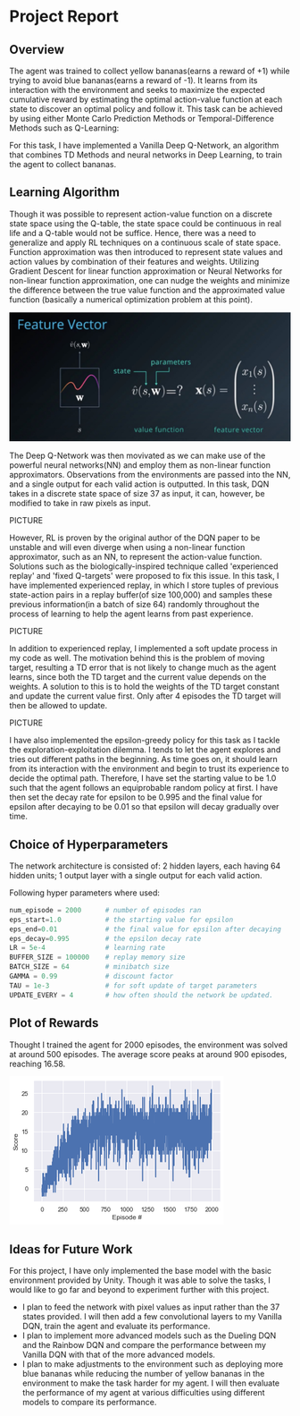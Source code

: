 # Project Report

## Overview

The agent was trained to collect yellow bananas(earns a reward of +1) while trying to avoid blue bananas(earns a reward of -1). It learns from its interaction with the environment and seeks to maximize the expected cumulative reward by estimating the optimal action-value function at each state to discover an optimal policy and follow it. This task can be achieved by using either Monte Carlo Prediction Methods or Temporal-Difference Methods such as Q-Learning:

For this task, I have implemented a Vanilla Deep Q-Network, an algorithm that combines TD Methods and neural networks in Deep Learning, to train the agent to collect bananas. 

## Learning Algorithm

Though it was possible to represent action-value function on a discrete state space using the Q-table, the state space could be continuous in real life and a Q-table would not be suffice. Hence, there was a need to generalize and apply RL techniques on a continuous scale of state space. Function approximation was then introduced to represent state values and action values by combination of their features and weights. Utilizing Gradient Descent for linear function approximation or Neural Networks for non-linear function approximation, one can nudge the weights and minimize the difference between the true value function and the approximated value function (basically a numerical optimization problem at this point).

<img src="Images/1.jpg">



The Deep Q-Network was then movivated as we can make use of the powerful neural networks(NN) and employ them as non-linear function approximators. Observations from the environments are passed into the NN, and a single output for each valid action is outputted. In this task, DQN takes in a discrete state space of size 37 as input, it can, however, be modified to take in raw pixels as input. 

PICTURE

However, RL is proven by the original author of the DQN paper to be unstable and will even diverge when using a non-linear function approximator, such as an NN, to represent the action-value function. Solutions such as the biologically-inspired technique called 'experienced replay' and 'fixed Q-targets' were proposed to fix this issue. In this task, I have implemented experienced replay, in which I store tuples of previous state-action pairs in a replay buffer(of size 100,000) and samples these previous information(in a batch of size 64) randomly throughout the process of learning to help the agent learns from past experience.  

PICTURE

In addition to experienced replay, I implemented a soft update process in my code as well. The motivation behind this is the problem of moving target, resulting a TD error that is not likely to change much as the agent learns, since both the TD target and the current value depends on the weights. A solution to this is to hold the weights of the TD target constant and update the current value first. Only after 4 episodes the TD target will then be allowed to update. 


PICTURE


I have also implemented the epsilon-greedy policy for this task as I tackle the exploration-exploitation dilemma. I tends to let the agent explores and tries out different paths in the beginning. As time goes on, it should learn from its interaction with the environment and begin to trust its experience to decide the optimal path. Therefore, I have set the starting value to be 1.0 such that the agent follows an equiprobable random policy at first. I have then set the decay rate for epsilon to be 0.995 and the final value for epsilon after decaying to be 0.01 so that epsilon will decay gradually over time.



## Choice of Hyperparameters

The network architecture is consisted of: 2 hidden layers, each having 64 hidden units; 1 output layer with a single output for each valid action.

Following hyper parameters where used:
``` python
num_episode = 2000      # number of episodes ran
eps_start=1.0           # the starting value for epsilon
eps_end=0.01            # the final value for epsilon after decaying
eps_decay=0.995         # the epsilon decay rate
LR = 5e-4               # learning rate
BUFFER_SIZE = 100000    # replay memory size
BATCH_SIZE = 64         # minibatch size
GAMMA = 0.99            # discount factor
TAU = 1e-3              # for soft update of target parameters
UPDATE_EVERY = 4        # how often should the network be updated.
```

## Plot of Rewards

Thought I trained the agent for 2000 episodes, the environment was solved at around 500 episodes. The average score peaks at around 900 episodes, reaching 16.58.  

[image1]: PlotOfRewards.png "rewards"
![Rewards][image1]


## Ideas for Future Work

For this project, I have only implemented the base model with the basic environment provided by Unity. Though it was able to solve the tasks, I would like to go far and beyond to experiment further with this project. 

- I plan to feed the network with pixel values as input rather than the 37 states provided. I will then add a few convolutional layers to my Vanilla DQN, train the agent and evaluate its performance.
- I plan to implement more advanced models such as the Dueling DQN and the Rainbow DQN and compare the performance between my Vanilla DQN with that of the more advanced models.
- I plan to make adjustments to the environment such as deploying more blue bananas while reducing the number of yellow bananas in the environment to make the task harder for my agent. I will then evaluate the performance of my agent at various difficulties using different models to compare its performance.


```python

```
